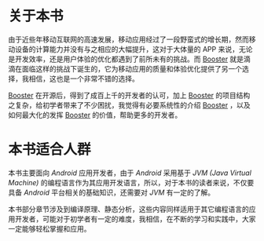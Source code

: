 # 关于本书

由于近些年移动互联网的高速发展，移动应用经过了一段野蛮式的增长期，然而移动设备的计算能力并没有与之相应的大幅提升，这对于大体量的 APP 来说，无论是开发效率，还是用户体验的优化都遇到了前所未有的挑战。而 [Booster](https://github.com/didi/booster) 就是滴滴在面临这样的挑战下诞生的，它为移动应用的质量和体验优化提供了另一个选择，我相信，这也是一个非常不错的选择。

[Booster](https://github.com/didi/booster) 在开源后，得到了成百上千的开发者的认可，加上 [Booster](https://github.com/didi/booster) 的项目结构之复杂，给初学者带来了不少困扰，我觉得有必要系统性的介绍 [Booster](https://github.com/didi/booster) ，以及如何最大化的发挥 [Booster](https://github.com/didi/booster) 的价值，帮助更多的开发者。

# 本书适合人群

本书主要面向 *Android* 应用开发者，由于 *Android* 采用基于 *JVM (Java Virtual Machine)* 的编程语言作为其应用开发语言，所以，对于本书的读者来说，不仅要具备 *Android* 平台相关的基础知识，还需要对 *JVM* 有一定的了解。

本书部分章节涉及到编译原理、静态分析，这些内容同样适用于其它编程语言的应用开发者，可能对于初学者有一定的难度，我相信，在不断的学习和实践中，大家一定能够轻松掌握和应用。

